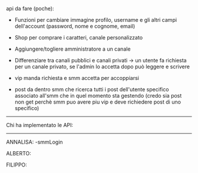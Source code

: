 api da fare (poche):

- Funzioni per cambiare immagine profilo, username e gli altri campi dell'account (password, nome e cognome, email)
- Shop per comprare i caratteri, canale personalizzato

- Aggiungere/togliere amministratore a un canale

- Differenziare tra canali pubblici e canali privati -> un utente fa richiesta per un canale privato, se l'admin lo accetta dopo può leggere e scrivere

- vip manda richiesta e smm accetta per accoppiarsi

- post da dentro smm che ricerca tutti i post dell'utente specifico associato all'smm che in quel momento sta gestendo
  (credo sia post non get perchè smm puo avere piu vip e deve richiedere post di uno specifico)

---

Chi ha implementato le API:

---

ANNALISA:
-smmLogin

ALBERTO:

FILIPPO:
